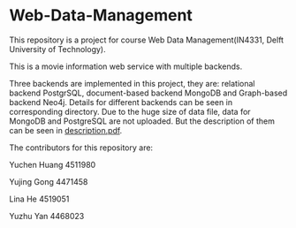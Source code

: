 # Web-Data-Management
This repository is a project for course Web Data Management(IN4331, Delft University of Technology). 


This is a movie information web service with multiple backends.


Three backends are implemented in this project, they are: relational backend PostgrSQL, document-based backend MongoDB and Graph-based backend Neo4j. Details for different backends can be seen in corresponding directory. Due to the huge size of data file, data for MongoDB and PostgreSQL are not uploaded. But the description of them can be seen in [description.pdf](https://github.com/yuzhuY/Web-Data-Management/blob/master/description.pdf).


The contributors for this repository are:


Yuchen Huang 4511980

Yujing Gong 4471458

Lina He 4519051

Yuzhu Yan 4468023
